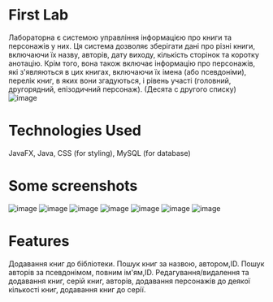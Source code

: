 # First Lab

Лабораторна   є системою управління інформацією про книги та персонажів у них. Ця система дозволяє зберігати дані про різні книги, включаючи їх назву, авторів, дату виходу, кількість сторінок та коротку анотацію. Крім того, вона також включає інформацію про персонажів, які з'являються в цих книгах, включаючи їх імена (або псевдоніми), перелік книг, в яких вони згадуються, і рівень участі (головний, другорядний, епізодичний персонаж).
(Десята с другого списку)
![image](https://github.com/Nastya231213/FirstLab/assets/122891769/de8eb0c0-eb33-4f6d-9804-ca3a9b523771)

# Technologies Used
JavaFX,
Java,
CSS (for styling),
MySQL (for database)
# Some screenshots
![image](https://github.com/Nastya231213/FirstLab/assets/122891769/9087841a-b4d4-4ca2-a10e-a13ee5a022f7)
![image](https://github.com/Nastya231213/FirstLab/assets/122891769/74cfe0c3-3a1f-4a39-87b3-4144c8bc702d)
![image](https://github.com/Nastya231213/FirstLab/assets/122891769/01e8c9e0-3c90-4033-943c-daa923e1e1f9)
![image](https://github.com/Nastya231213/FirstLab/assets/122891769/82393770-9d9c-47f9-a4c8-70385d6fc41d)
![image](https://github.com/Nastya231213/FirstLab/assets/122891769/3a5f3329-bc1a-47a5-8ca8-32abd0bfbd23)
![image](https://github.com/Nastya231213/FirstLab/assets/122891769/e316c8c2-7d0c-496d-a01c-496842c6ac6c)
![image](https://github.com/Nastya231213/FirstLab/assets/122891769/1d7ef1d0-41df-4368-81f7-5bb27efa284f)


# Features
Додавання книг до бібліотеки.
Пошук книг за назвою, автором,ID. Пошук авторів за псевдонімом, повним ім'ям,ID.
Редагування/видалення та додавання книг, серій книг, авторів,  додавання персонажів до деякої кількості книг, додавання книг до серії. 
